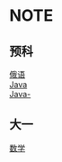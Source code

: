# NOTE  

## 预科  

[俄语](RUSSIAN/readme.md)  
[Java](Java/readme.md)  
[Java-](Java-/readme.md)  
## 大一  

[数学](MATH/readme.md)  
